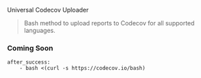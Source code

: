 Universal Codecov Uploader

> Bash method to upload reports to Codecov for all supported languages.

### Coming Soon

```
after_success:
    - bash <(curl -s https://codecov.io/bash)
```
